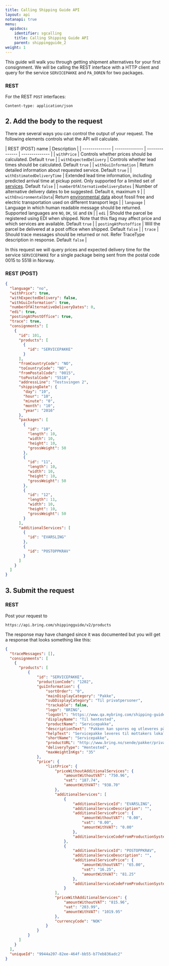 ```yaml
---
title: Calling Shipping Guide API
layout: api
notanapi: true
menu:
  apidocs:
    identifier: sgcalling
    title: Calling Shipping Guide API
    parent: shippingguide_2
weight: 1
---
```

This guide will walk you through getting shipment alternatives for your first consignment. We will be calling the REST interface with a HTTP client and query for the service `SERVICEPAKKE` and `PA_DOREN` for two packages.

### REST
For the REST `POST` interfaces:

  `Content-type: application/json`

## 2. Add the body to the request
There are several ways you can control the output of your request. The following elements controls what the API will calculate.

| REST (POST) name |  Description |
| -------------- | -------------- | -------------- | -------------- |
| `withPrice` | Controls whether prices should be calculated. Default `true` |
| `withExpectedDelivery` | Controls whether lead times should be calculated. Default `true` |
| `withGuiInformation` | Return detailed information about requested service. Default `true` |
| `withEstimatedDeliveryTime` | Extended lead time information, including predicted arrival time at pickup point. Only supported for a limited set of [services](#estimated-arrival-time-for-domestic-parcels-and-cargo). Default `false` |
| `numberOfAlternativeDeliveryDates` | Number of alternative delivery dates to be suggested. Default `0`, maximum `9` |
| `withEnvironmentalData`| Return [environmental data](#shipment-environmental-data) about fossil free and electric transportation used on different transport legs |
| `language` | Language in which human readable message should be returned. Supported languages are `NO`, `DK`, `SE` and `EN` |
| `edi` | Should the parcel be registered using EDI when shipped. Note that this flag may affect price and which services are available. Default `true` |
| `postingAtPostoffice` | Will the parcel be delivered at a post office when shipped. Default `false` |
| `trace` | Should trace messages should be returned or not. Refer TraceType description in response. Default `false` |

In this request we will query prices and expected delivery time for the service `SERVICEPAKKE` for a single package being sent from the postal code 0015 to 5518 in Norway.


### REST (POST)

```json
{  
  "language": "no",
  "withPrice": true,
  "withExpectedDelivery": false,
  "withGuiInformation": true,
  "numberOfAlternativeDeliveryDates": 0,
  "edi": true,
  "postingAtPostOffice": true,
  "trace": true,
  "consignments": [
    {
      "id": 101,
      "products": [
        {
          "id": "SERVICEPAKKE"
        }
      ],
      "fromCountryCode": "NO",
      "toCountryCode": "NO",
      "fromPostalCode": "0015",
      "toPostalCode": "5518",
      "addressLine": "Testsvingen 2",
      "shippingDate": {
        "day": "10",
        "hour": "10",
        "minute": "0",
        "month": "10",
        "year": "2016"
      },
      "packages": [
        {
          "id": "10",
          "length": 10,
          "width": 10,
          "height": 10,
          "grossWeight": 50
        },
        {
          "id": "11",
          "length": 10,
          "width": 10,
          "height": 10,
          "grossWeight": 50
        },
        {
          "id": "12",
          "length": 11,
          "width": 10,
          "height": 10,
          "grossWeight": 50
        }        
      ],
      "additionalServices": [
        {
          "id": "EVARSLING"
        },
        {
          "id": "POSTOPPKRAV"
        }       
      ]
    }
  ]
}
```

## 3. Submit the request


### REST
Post your request to 

```
https://api.bring.com/shippingguide/v2/products
```                     

The response may have changed since it was documented but you will get a response that looks something like this:

```json
{
  "traceMessages": [],
  "consignments": [
    {
      "products": [
          {
              "id": "SERVICEPAKKE",
              "productionCode": "1202",
              "guiInformation": {
                  "sortOrder": "0",
                  "mainDisplayCategory": "Pakke",
                  "subDisplayCategory": "Til privatpersoner",
                  "trackable": false,
                  "logo": "BRING",
                  "logoUrl": "https://www.qa.mybring.com/shipping-guide/assets/img/Bring_logo.svg",
                  "displayName": "Til hentested",
                  "productName": "Servicepakke",
                  "descriptionText": "Pakken kan spores og utleveres på ditt lokale hentested.",
                  "helpText": "Servicepakke leveres til mottakers lokale hentested (postkontor eller Post i Butikk). Mottaker kan velge å hente sendingen på et annet hentested enn sitt lokale. Mottaker varsles om at sendingen er ankommet via SMS, e-post eller hentemelding i postkassen. Sendingen kan spores ved hjelp av sporingsnummeret.",
                  "shortName": "Servicepakke",
                  "productURL": "http://www.bring.no/sende/pakker/private-i-norge/hentes-pa-posten",
                  "deliveryType": "Hentested",
                  "maxWeightInKgs": "35"
              },
              "price": {
                  "listPrice": {
                      "priceWithoutAdditionalServices": {
                          "amountWithoutVAT": "750.96",
                          "vat": "187.74",
                          "amountWithVAT": "938.70"
                      },
                      "additionalServices": [
                          {
                              "additionalServiceId": "EVARSLING",
                              "additionalServiceDescription": "",
                              "additionalServicePrice": {
                                  "amountWithoutVAT": "0.00",
                                  "vat": "0.00",
                                  "amountWithVAT": "0.00"
                              },
                              "additionalServiceCodeFromProductionSystem": "1091"
                          },
                          {
                              "additionalServiceId": "POSTOPPKRAV",
                              "additionalServiceDescription": "",
                              "additionalServicePrice": {
                                  "amountWithoutVAT": "65.00",
                                  "vat": "16.25",
                                  "amountWithVAT": "81.25"
                              },
                              "additionalServiceCodeFromProductionSystem": "2000"
                          }
                      ],
                      "priceWithAdditionalServices": {
                          "amountWithoutVAT": "815.96",
                          "vat": "203.99",
                          "amountWithVAT": "1019.95"
                      },
                      "currencyCode": "NOK"
                  }
              }
          }
      ]
    }
  ],
  "uniqueId": "9944a207-82ee-464f-bb55-b77eb836adc2"
}
```

